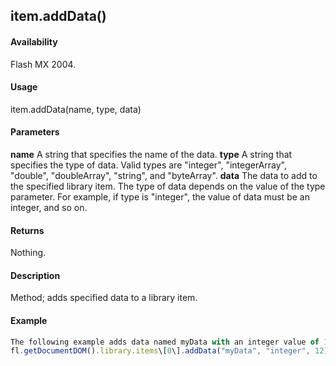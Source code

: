 ## item.addData()

#### Availability

Flash MX 2004.

#### Usage

item.addData(name, type, data)

#### Parameters

**name** A string that specifies the name of the data.
**type** A string that specifies the type of data. Valid types are "integer", "integerArray", "double", "doubleArray", "string", and "byteArray".
**data** The data to add to the specified library item. The type of data depends on the value of the type parameter. For example, if type is "integer", the value of data must be an integer, and so on.

#### Returns

Nothing.

#### Description

Method; adds specified data to a library item.

#### Example

```javascript
The following example adds data named myData with an integer value of 12 to the first item in the library:
fl.getDocumentDOM().library.items\[0\].addData("myData", "integer", 12);

```